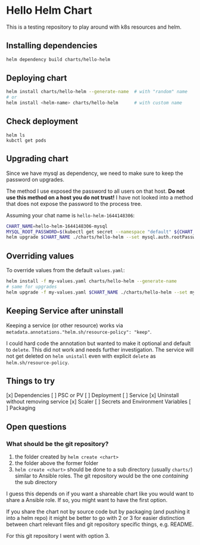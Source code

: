 # Hello Helm Chart

This is a testing repository to play around with k8s resources and helm.

## Installing dependencies
```sh
helm dependency build charts/hello-helm
```

## Deploying chart
```sh
helm install charts/hello-helm --generate-name  # with "random" name
# or
helm install <helm-name> charts/hello-helm      # with custom name
```

## Check deployment
```
helm ls
kubctl get pods
```

## Upgrading chart
Since we have mysql as dependency, we need to make sure to keep the password on
upgrades.

The method I use exposed the password to all users on that host. **Do not use
this method on a host you do not trust!** I have not looked into a method that
does not expose the password to the process tree.

Assuming your chat name is `hello-helm-1644148306`:
```sh
CHART_NAME=hello-helm-1644148306-mysql
MYSQL_ROOT_PASSWORD=$(kubectl get secret --namespace "default" ${CHART_NAME}-mysql -o jsonpath="{.data.mysql-root-password}" | base64 --decode)
helm upgrade $CHART_NAME ./charts/hello-helm --set mysql.auth.rootPassword=$MYSQL_ROOT_PASSWORD     # bad! read above
```

## Overriding values
To override values from the default `values.yaml`:
```sh
helm install -f my-values.yaml charts/hello-helm --generate-name
# same for upgrades
helm upgrade -f my-values.yaml $CHART_NAME ./charts/hello-helm --set mysql.auth.rootPassword=$MYSQL_ROOT_PASSWORD   # bad! read above
```

## Keeping Service after uninstall
Keeping a service (or other resource) works via
`metadata.annotations."helm.sh/resource-policy": "keep"`.

I could hard code the annotation but wanted to make it optional and default to
`delete`. This did not work and needs further investigation. The service will
not get deleted on `helm unistall` even with explicit `delete` as
`helm.sh/resource-policy`.

## Things to try
[x] Dependencies
[ ] PSC or PV
[ ] Deployment
[ ] Service
[x] Uninstall without removing service
[x] Scaler
[ ] Secrets and Environment Variables
[ ] Packaging

## Open questions
### What should be the git repository?
1. the folder created by `helm create <chart>`
2. the folder above the former folder
3. `helm create <chart>` should be done to a sub directory (usually `charts/`)
   similar to Ansible roles. The git repository would be the one _containing_
   the sub directory

I guess this depends on if you want a shareable chart like you would want to
share a Ansible role. If so, you might want to have the first option.

If you share the chart not by source code but by packaging (and pushing it into
a helm repo) it might be better to go with 2 or 3 for easier distinction between
chart relevant files and git repository specific things, e.g. README.

For this git repository I went with option 3.
